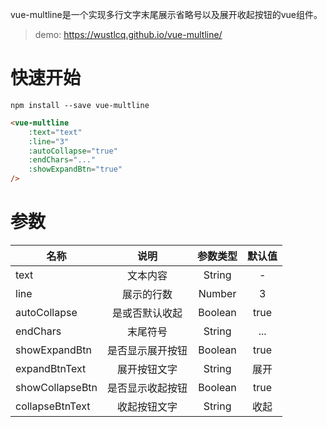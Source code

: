 vue-multline是一个实现多行文字末尾展示省略号以及展开收起按钮的vue组件。

> demo: https://wustlcq.github.io/vue-multline/

# 快速开始

```
npm install --save vue-multline
```

```html
<vue-multline
    :text="text"
    :line="3"
    :autoCollapse="true"
    :endChars="..."
    :showExpandBtn="true"
/>
```

# 参数

| 名称 | 说明 | 参数类型| 默认值 |
| - | :-: | :-: | :-: |
| text | 文本内容 | String | - |
| line | 展示的行数 | Number | 3 |
| autoCollapse | 是或否默认收起 | Boolean | true |
| endChars | 末尾符号 | String | ... |
| showExpandBtn | 是否显示展开按钮 | Boolean | true |
| expandBtnText | 展开按钮文字 | String | 展开 |
| showCollapseBtn | 是否显示收起按钮 | Boolean | true |
| collapseBtnText | 收起按钮文字 | String | 收起 |